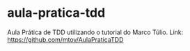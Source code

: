 # aula-pratica-tdd
Aula Prática de TDD utilizando o tutorial do Marco Túlio. Link: https://github.com/mtov/AulaPraticaTDD
